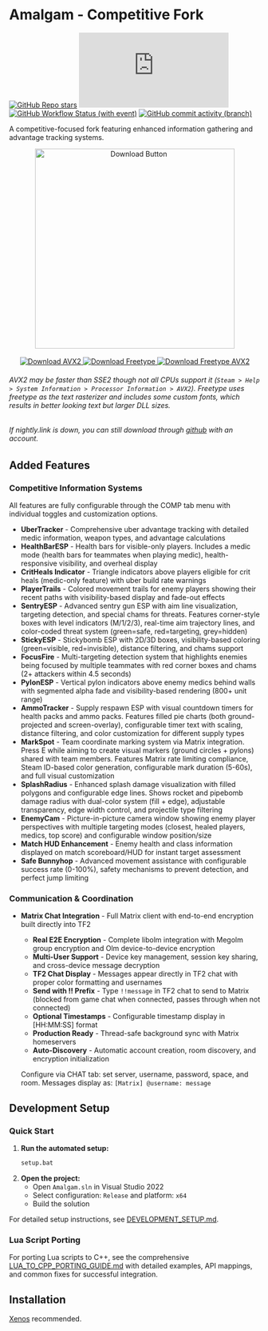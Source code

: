 # Amalgam - Competitive Fork

[![GitHub Repo stars](https://img.shields.io/github/stars/coffeegrind123/Amalgam-Comp)](/../../stargazers)
[![Matrix](https://img.shields.io/matrix/amalgam-comp:matrix.org?server_fqdn=matrix.org&logo=element&label=matrix)](https://matrix.to/#/#amalgam-comp:matrix.org)
[![GitHub Workflow Status (with event)](https://img.shields.io/github/actions/workflow/status/coffeegrind123/Amalgam-Comp/msbuild.yml?branch=master)](/../../actions)
[![GitHub commit activity (branch)](https://img.shields.io/github/commit-activity/m/coffeegrind123/Amalgam-Comp)](/../../commits/)

A competitive-focused fork featuring enhanced information gathering and advantage tracking systems.

<p align="center">
  <a href="https://nightly.link/coffeegrind123/Amalgam-Comp/workflows/msbuild/master/Amalgamx64Release.zip">
    <img src=".github/assets/download.png" alt="Download Button" width="400" height="auto" align="center">
  </a>
  <br/><br/>
  <a href="https://nightly.link/coffeegrind123/Amalgam-Comp/workflows/msbuild/master/Amalgamx64ReleaseAVX2.zip">
    <img src=".github/assets/download_avx2.png" alt="Download AVX2" width="auto" height="auto">
  </a>
  <a href="https://nightly.link/coffeegrind123/Amalgam-Comp/workflows/msbuild/master/Amalgamx64ReleaseFreetype.zip">
    <img src=".github/assets/freetype.png" alt="Download Freetype" width="auto" height="auto">
  </a>
  <a href="https://nightly.link/coffeegrind123/Amalgam-Comp/workflows/msbuild/master/Amalgamx64ReleaseFreetypeAVX2.zip">
    <img src=".github/assets/freetype_avx2.png" alt="Download Freetype AVX2" width="auto" height="auto">
  </a>
</p>

###### AVX2 may be faster than SSE2 though not all CPUs support it (`Steam > Help > System Information > Processor Information > AVX2`). Freetype uses freetype as the text rasterizer and includes some custom fonts, which results in better looking text but larger DLL sizes.
###### If nightly.link is down, you can still download through [github](https://github.com/coffeegrind123/Amalgam-Comp/actions) with an account.

## Added Features

### Competitive Information Systems
All features are fully configurable through the COMP tab menu with individual toggles and customization options.

- **UberTracker** - Comprehensive uber advantage tracking with detailed medic information, weapon types, and advantage calculations
- **HealthBarESP** - Health bars for visible-only players. Includes a medic mode (health bars for teammates when playing medic), health-responsive visibility, and overheal display
- **CritHeals Indicator** - Triangle indicators above players eligible for crit heals (medic-only feature) with uber build rate warnings
- **PlayerTrails** - Colored movement trails for enemy players showing their recent paths with visibility-based display and fade-out effects
- **SentryESP** - Advanced sentry gun ESP with aim line visualization, targeting detection, and special chams for threats. Features corner-style boxes with level indicators (M/1/2/3), real-time aim trajectory lines, and color-coded threat system (green=safe, red=targeting, grey=hidden)
- **StickyESP** - Stickybomb ESP with 2D/3D boxes, visibility-based coloring (green=visible, red=invisible), distance filtering, and chams support
- **FocusFire** - Multi-targeting detection system that highlights enemies being focused by multiple teammates with red corner boxes and chams (2+ attackers within 4.5 seconds)
- **PylonESP** - Vertical pylon indicators above enemy medics behind walls with segmented alpha fade and visibility-based rendering (800+ unit range)
- **AmmoTracker** - Supply respawn ESP with visual countdown timers for health packs and ammo packs. Features filled pie charts (both ground-projected and screen-overlay), configurable timer text with scaling, distance filtering, and color customization for different supply types
- **MarkSpot** - Team coordinate marking system via Matrix integration. Press E while aiming to create visual markers (ground circles + pylons) shared with team members. Features Matrix rate limiting compliance, Steam ID-based color generation, configurable mark duration (5-60s), and full visual customization
- **SplashRadius** - Enhanced splash damage visualization with filled polygons and configurable edge lines. Shows rocket and pipebomb damage radius with dual-color system (fill + edge), adjustable transparency, edge width control, and projectile type filtering
- **EnemyCam** - Picture-in-picture camera window showing enemy player perspectives with multiple targeting modes (closest, healed players, medics, top score) and configurable window position/size
- **Match HUD Enhancement** - Enemy health and class information displayed on match scoreboard/HUD for instant target assessment
- **Safe Bunnyhop** - Advanced movement assistance with configurable success rate (0-100%), safety mechanisms to prevent detection, and perfect jump limiting

### Communication & Coordination

- **Matrix Chat Integration** - Full Matrix client with end-to-end encryption built directly into TF2
  - **Real E2E Encryption** - Complete libolm integration with Megolm group encryption and Olm device-to-device encryption
  - **Multi-User Support** - Device key management, session key sharing, and cross-device message decryption
  - **TF2 Chat Display** - Messages appear directly in TF2 chat with proper color formatting and usernames
  - **Send with !! Prefix** - Type `!!message` in TF2 chat to send to Matrix (blocked from game chat when connected, passes through when not connected)
  - **Optional Timestamps** - Configurable timestamp display in [HH:MM:SS] format
  - **Production Ready** - Thread-safe background sync with Matrix homeservers
  - **Auto-Discovery** - Automatic account creation, room discovery, and encryption initialization

  Configure via CHAT tab: set server, username, password, space, and room. Messages display as: `[Matrix] @username: message`

## Development Setup

### Quick Start
1. **Run the automated setup:**
   ```cmd
   setup.bat
   ```
2. **Open the project:**
   - Open `Amalgam.sln` in Visual Studio 2022
   - Select configuration: `Release` and platform: `x64`
   - Build the solution

For detailed setup instructions, see [DEVELOPMENT_SETUP.md](DEVELOPMENT_SETUP.md).

### Lua Script Porting
For porting Lua scripts to C++, see the comprehensive [LUA_TO_CPP_PORTING_GUIDE.md](LUA_TO_CPP_PORTING_GUIDE.md) with detailed examples, API mappings, and common fixes for successful integration.

## Installation

[Xenos](https://github.com/DarthTon/Xenos/releases) recommended.
